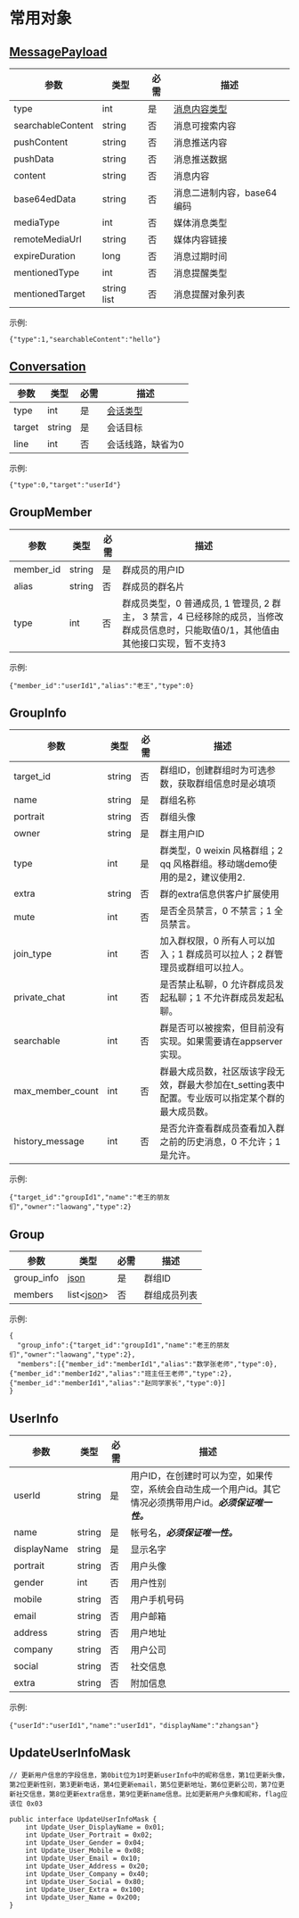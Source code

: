 # 常用对象

## [MessagePayload](../../base_knowledge/message_payload.md)

| 参数 | 类型 | 必需 | 描述 |
| ------ | ------ | --- | ------ |
| type | int | 是 | [消息内容类型](../../base_knowledge/message_payload.md#contentType) |
| searchableContent | string | 否 | 消息可搜索内容 |
| pushContent | string | 否 | 消息推送内容 |
| pushData | string | 否 | 消息推送数据 |
| content | string | 否 | 消息内容 |
| base64edData | string | 否 | 消息二进制内容，base64编码 |
| mediaType | int | 否 | 媒体消息类型 |
| remoteMediaUrl | string | 否 | 媒体内容链接 |
| expireDuration | long | 否 | 消息过期时间 |
| mentionedType | int | 否 | 消息提醒类型 |
| mentionedTarget | string list | 否 | 消息提醒对象列表 |

示例:
```
{"type":1,"searchableContent":"hello"}
```

## [Conversation](../../base_knowledge/conversation.md)

| 参数 | 类型 | 必需 | 描述 |
| ------ | ------ | --- | ------ |
| type | int | 是 | [会话类型](../../base_knowledge/conversation.md#会话类型) |
| target | string | 是 | 会话目标 |
| line | int | 否 | 会话线路，缺省为0 |

示例:
```
{"type":0,"target":"userId"}
```

## GroupMember

| 参数 | 类型 | 必需 | 描述 |
| ------ | ------ | --- | ------ |
| member_id | string | 是 | 群成员的用户ID |
| alias | string | 否 | 群成员的群名片 |
| type | int | 否 | 群成员类型，0 普通成员, 1 管理员, 2 群主， 3 禁言，4 已经移除的成员，当修改群成员信息时，只能取值0/1，其他值由其他接口实现，暂不支持3|

示例:
```
{"member_id":"userId1","alias":"老王","type":0}
```

## GroupInfo

| 参数 | 类型 | 必需 | 描述 |
| ------ | ------ | --- | ------ |
| target_id | string | 否 | 群组ID，创建群组时为可选参数，获取群组信息时是必填项 |
| name | string | 是 | 群组名称 |
| portrait | string | 否 | 群组头像 |
| owner | string | 是 | 群主用户ID |
| type | int | 是 | 群类型，0 weixin 风格群组；2 qq 风格群组。移动端demo使用的是2，建议使用2. |
| extra | string | 否 | 群的extra信息供客户扩展使用 |
| mute | int | 否 | 是否全员禁言，0 不禁言；1 全员禁言。 |
| join_type | int | 否 | 加入群权限，0 所有人可以加入；1 群成员可以拉人；2 群管理员或群组可以拉人。 |
| private_chat | int | 否 | 是否禁止私聊，0 允许群成员发起私聊；1 不允许群成员发起私聊。 |
| searchable | int | 否 | 群是否可以被搜索，但目前没有实现。如果需要请在appserver实现。 |
| max_member_count | int | 否 | 群最大成员数，社区版该字段无效，群最大参加在t_setting表中配置。专业版可以指定某个群的最大成员数。 |
| history_message | int | 否 | 是否允许查看群成员查看加入群之前的历史消息，0 不允许；1 是允许。 |


示例:
```
{"target_id":"groupId1","name":"老王的朋友们","owner":"laowang","type":2}
```

## Group

| 参数 | 类型 | 必需 | 描述 |
| ------ | ------ | --- | ------ |
| group_info | [json](./models.md#GroupInfo) | 是 | 群组ID |
| members | list<[json](./models.md#GroupMember)> | 否 | 群组成员列表 |


示例:
```
{
  "group_info":{"target_id":"groupId1","name":"老王的朋友们","owner":"laowang","type":2},
  "members":[{"member_id":"memberId1","alias":"数学张老师","type":0}, {"member_id":"memberId2","alias":"班主任王老师","type":2}, {"member_id":"memberId1","alias":"赵同学家长","type":0}]
}
```

## UserInfo
| 参数 | 类型 | 必需 | 描述 |
| ------ | ------ | --- | ------ |
| userId | string | 是 | 用户ID，在创建时可以为空，如果传空，系统会自动生成一个用户id。其它情况必须携带用户id。***必须保证唯一性。*** |
| name | string | 是 | 帐号名，***必须保证唯一性。*** |
| displayName | string | 是 | 显示名字 |
| portrait | string | 否 | 用户头像 |
| gender | int | 否 | 用户性别 |
| mobile | string | 否 | 用户手机号码 |
| email | string | 否 | 用户邮箱 |
| address | string | 否 | 用户地址 |
| company | string | 否 | 用户公司 |
| social | string | 否 | 社交信息 |
| extra | string | 否 | 附加信息 |

示例:
```
{"userId":"userId1","name":"userId1"，"displayName":"zhangsan"}
```

## UpdateUserInfoMask
```
// 更新用户信息的字段信息，第0bit位为1时更新userInfo中的昵称信息，第1位更新头像，第2位更新性别，第3更新电话，第4位更新email，第5位更新地址，第6位更新公司，第7位更新社交信息，第8位更新extra信息，第9位更新name信息。比如更新用户头像和昵称，flag应该位 0x03

public interface UpdateUserInfoMask {
    int Update_User_DisplayName = 0x01;
    int Update_User_Portrait = 0x02;
    int Update_User_Gender = 0x04;
    int Update_User_Mobile = 0x08;
    int Update_User_Email = 0x10;
    int Update_User_Address = 0x20;
    int Update_User_Company = 0x40;
    int Update_User_Social = 0x80;
    int Update_User_Extra = 0x100;
    int Update_User_Name = 0x200;
}

```

